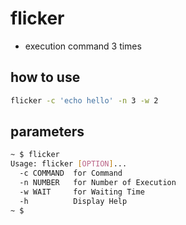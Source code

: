 # flicker

- execution command 3 times

## how to use

```sh
flicker -c 'echo hello' -n 3 -w 2 
```

## parameters

```sh
~ $ flicker
Usage: flicker [OPTION]...
  -c COMMAND  for Command
  -n NUMBER   for Number of Execution
  -w WAIT     for Waiting Time
  -h          Display Help
~ $ 
```

